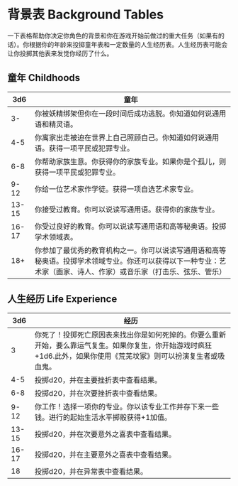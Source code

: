 # 背景表 Background Tables

一下表格帮助你决定你角色的背景和你在游戏开始前做过的重大任务（如果有的话）。你根据你的年龄来投掷童年表和一定数量的人生经历表。人生经历表可能会让你投掷其他表来发觉你经历了什么。

## 童年 Childhoods

<table>
<thead>
<tr class="header">
<th>3d6</th>
<th>童年</th>
</tr>
</thead>
<tbody>
<tr class="odd">
<td>3-</td>
<td>你被妖精绑架但你在一段时间后成功逃脱。你知道如何说通用语和精灵语。</td>
</tr>
<tr class="even">
<td>4-5</td>
<td>你离家出走被迫在世界上自己照顾自己。你知道如何说通用语。获得一项平民或犯罪专业。</td>
</tr>
<tr class="odd">
<td>6-8</td>
<td>你帮助家族生意。你获得你的家族专业。如果你是个孤儿，则获得一项平民或犯罪专业。</td>
</tr>
<tr class="even">
<td>9-12</td>
<td>你给一位艺术家作学徒。获得一项自选艺术家专业。</td>
</tr>
<tr class="odd">
<td>13-15</td>
<td>你接受过教育。你可以说读写通用语。获得你的家族专业。</td>
</tr>
<tr class="even">
<td>16-17</td>
<td>你受过良好的教育。你可以说读写通用语和高等秘奥语。投掷学术领域表。</td>
</tr>
<tr class="odd">
<td>18+</td>
<td>你参加了最优秀的教育机构之一。你可以说读写通用语和高等秘奥语。投掷学术领域专业。你还可以获得以下一种专业：艺术家（画家、诗人、作家）或音乐家（打击乐、弦乐、管乐）</td>
</tr>
</tbody>
</table>

## 人生经历 Life Experience

<table>
<thead>
<tr class="header">
<th>3d6</th>
<th>经历</th>
</tr>
</thead>
<tbody>
<tr class="odd">
<td>3</td>
<td>你死了！投掷死亡原因表来找出你是如何死掉的。你要么重新开始，要么靠运气复生。如果你复生，你开始游戏时疯狂+1d6.此外，如果你使用《荒芜坟冢》则可以扮演复生者或吸血鬼。</td>
</tr>
<tr class="even">
<td>4-5</td>
<td>投掷d20，并在主要挫折表中查看结果。</td>
</tr>
<tr class="odd">
<td>6-8</td>
<td>投掷d20，并在次要挫折表中查看结果。</td>
</tr>
<tr class="even">
<td>9-12</td>
<td>你工作！选择一项你的专业。你以该专业工作并存下来一些钱。进行的起始生活水平掷骰获得+1加值。</td>
</tr>
<tr class="odd">
<td>13-15</td>
<td>投掷d20，并在次要意外之喜表中查看结果。</td>
</tr>
<tr class="even">
<td>16-17</td>
<td>投掷d20，并在主要意外之喜表中查看结果。</td>
</tr>
<tr class="odd">
<td>18</td>
<td>投掷d20，并在异常表中查看结果。</td>
</tr>
</tbody>
</table>

 

